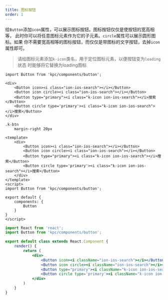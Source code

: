 ```yaml
---
title: 图标按钮
order: 1
---
```


给`Button`添加`icon`属性，可以展示图标按钮。图标按钮仅仅是使按钮的宽高相等，
此时你可以将任意图标元素作为它的子元素。`circle`属性可以展示圆形图标。如果
你不需要宽高相等的图标按钮，而仅仅是带图标的文字按钮，去掉`icon`属性即可。

> 请给图标元素添加`k-icon`类名，用于定位图标元素，以便按钮变为`loading`状态
> 时能够将它替换为loading图标

```vdt
import Button from 'kpc/components/button';

<div>
    <Button icon><i class="ion-ios-search"></i></Button>
    <Button icon circle><i class="ion-ios-search"></i></Button>
    <Button type="primary"><i class="k-icon ion-ios-search"></i>搜索</Button>
    <Button circle type='primary'><i class="k-icon ion-ios-search"></i>搜索</Button>
</div>
```

```styl
.k-btn
    margin-right 20px
```

```vue
<template>
    <div>
        <Button icon><i class="ion-ios-search"></i></Button>
        <Button icon circle><i class="ion-ios-search"></i></Button>
        <Button type="primary"><i class="k-icon ion-ios-search"></i>搜索</Button>
        <Button circle type='primary'><i class="k-icon ion-ios-search"></i>搜索</Button>
    </div>
</template>
<script>
import Button from 'kpc/components/button';

export default {
    components: {
        Button
    }
}
</script>
```

```jsx
import React from 'react';
import Button from 'kpc/components/button';

export default class extends React.Component {
    render() {
        return (
            <div>
                <Button icon><i className="ion-ios-search"></i></Button>
                <Button icon circle><i className="ion-ios-search"></i></Button>
                <Button type="primary"><i className="k-icon ion-ios-search"></i>搜索</Button>
                <Button circle type='primary'><i className="k-icon ion-ios-search"></i>搜索</Button>
            </div>
        )
    }
}
```
